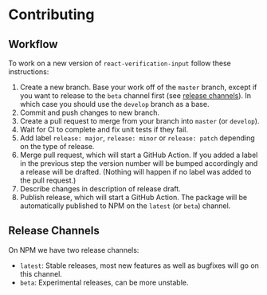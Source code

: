# Contributing

## Workflow

To work on a new version of `react-verification-input` follow these instructions:

1. Create a new branch. Base your work off of the `master` branch, except if you want to release to the `beta` channel first (see [release channels](#release-channels)). In which case you should use the `develop` branch as a base.
1. Commit and push changes to new branch.
1. Create a pull request to merge from your branch into `master` (or `develop`).
1. Wait for CI to complete and fix unit tests if they fail.
1. Add label `release: major`, `release: minor` or `release: patch` depending on the type of release.
1. Merge pull request, which will start a GitHub Action. If you added a label in the previous step the version number will be bumped accordingly and a release will be drafted. (Nothing will happen if no label was added to the pull request.)
1. Describe changes in description of release draft.
1. Publish release, which will start a GitHub Action. The package will be automatically published to NPM on the `latest` (or `beta`) channel.

## Release Channels

On NPM we have two release channels:

- `latest`: Stable releases, most new features as well as bugfixes will go on this channel.
- `beta`: Experimental releases, can be more unstable.
